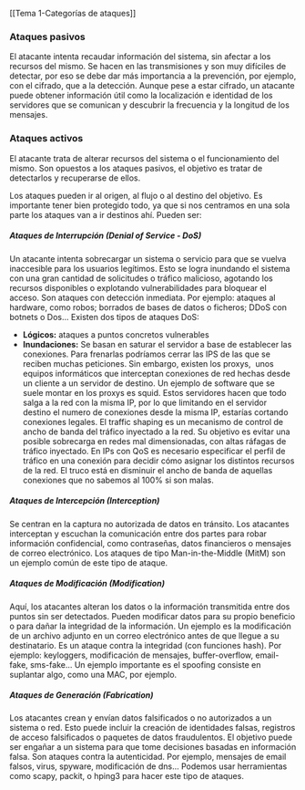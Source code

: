 [[Tema 1-Categorías de ataques]]

### Ataques pasivos
El atacante intenta recaudar información del sistema, sin afectar a los recursos del mismo. Se hacen en las transmisiones y son muy difíciles de detectar, por eso se debe dar más importancia a la prevención, por ejemplo, con el cifrado, que a la detección. Aunque pese a estar cifrado, un atacante puede obtener información útil como la localización e identidad de los servidores que se comunican y descubrir la frecuencia y la longitud de los mensajes.

### Ataques activos
El atacante trata de alterar recursos del sistema o el funcionamiento del mismo. Son opuestos a los ataques pasivos, el objetivo es tratar de detectarlos y recuperarse de ellos.

Los ataques pueden ir al origen, al flujo o al destino del objetivo. Es importante tener bien protegido todo, ya que si nos centramos en una sola parte los ataques van a ir destinos ahí. Pueden ser:
##### Ataques de Interrupción (Denial of Service - DoS)
Un atacante intenta sobrecargar un sistema o servicio para que se vuelva inaccesible para los usuarios legítimos. Esto se logra inundando el sistema con una gran cantidad de solicitudes o tráfico malicioso, agotando los recursos disponibles o explotando vulnerabilidades para bloquear el acceso. Son ataques con detección inmediata. Por ejemplo: ataques al hardware, como robos; borrados de bases de datos o ficheros; DDoS con botnets o Dos... Existen dos tipos de ataques DoS:
+ **Lógicos:** ataques a puntos concretos vulnerables
+ **Inundaciones:** Se basan en saturar el servidor a base de establecer las conexiones. Para frenarlas podríamos cerrar las IPS de las que se reciben muchas peticiones. Sin embargo, existen los proxys,  unos equipos informáticos que interceptan conexiones de red hechas desde un cliente a un servidor de destino. Un ejemplo de software que se suele montar en los proxys es squid. Estos servidores hacen que todo salga a la red con la misma IP,  por lo que limitando en el servidor destino el numero de conexiones desde la misma IP, estarías cortando conexiones legales.  El traffic shaping es un mecanismo de control de ancho de banda del tráfico inyectado a la red. Su objetivo es evitar una posible sobrecarga en redes mal dimensionadas, con altas ráfagas de tráfico inyectado. En IPs con QoS es necesario especificar el perfil de tráfico en una conexión para decidir cómo asignar los distintos recursos de la red. El truco está en disminuir el ancho de banda de aquellas conexiones que no sabemos al 100% si son malas.

##### Ataques de Intercepción (Interception)
Se centran en la captura no autorizada de datos en tránsito. Los atacantes interceptan y escuchan la comunicación entre dos partes para robar información confidencial, como contraseñas, datos financieros o mensajes de correo electrónico. Los ataques de tipo Man-in-the-Middle (MitM) son un ejemplo común de este tipo de ataque.
##### Ataques de Modificación (Modification)
Aquí, los atacantes alteran los datos o la información transmitida entre dos puntos sin ser detectados. Pueden modificar datos para su propio beneficio o para dañar la integridad de la información. Un ejemplo es la modificación de un archivo adjunto en un correo electrónico antes de que llegue a su destinatario. Es un ataque contra la integridad (con funciones hash). Por ejemplo: keyloggers, modificación de mensajes, buffer-overflow, email-fake, sms-fake... Un ejemplo importante es el spoofing consiste en suplantar algo, como una MAC, por ejemplo. 
##### Ataques de Generación (Fabrication)
Los atacantes crean y envían datos falsificados o no autorizados a un sistema o red. Esto puede incluir la creación de identidades falsas, registros de acceso falsificados o paquetes de datos fraudulentos. El objetivo puede ser engañar a un sistema para que tome decisiones basadas en información falsa. Son ataques contra la autenticidad. Por ejemplo, mensajes de email falsos, virus, spyware, modificación de dns... Podemos usar herramientas como scapy, packit, o hping3 para hacer este tipo de ataques.

